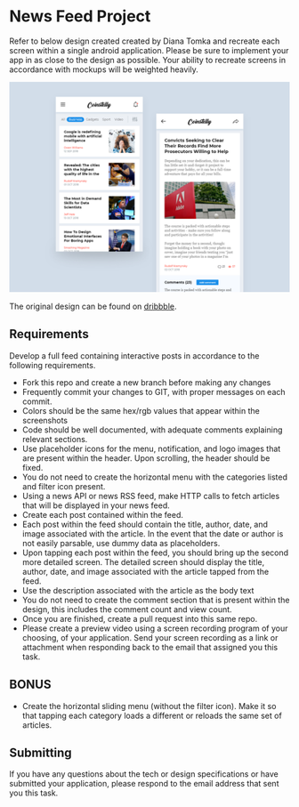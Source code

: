 # News Feed Project

Refer to below design created created by Diana Tomka and recreate each screen within a single android application. Please be sure to implement your app in as close to the design as possible. Your ability to recreate screens in accordance with mockups will be weighted heavily.

![NewsApp](news_app.png)

The original design can be found on [dribbble](https://dribbble.com/shots/5397905-News-App).

## Requirements

Develop a full feed containing interactive posts in accordance to the following requirements.

- Fork this repo and create a new branch before making any changes
- Frequently commit your changes to GIT, with proper messages on each commit.
- Colors should be the same hex/rgb values that appear within the screenshots
- Code should be well documented, with adequate comments explaining relevant sections.
- Use placeholder icons for the menu, notification, and logo images that are present within the header. Upon scrolling, the header should be fixed.
- You do not need to create the horizontal menu with the categories listed and filter icon present.
- Using a news API or news RSS feed, make HTTP calls to fetch articles that will be displayed in your news feed.
- Create each post contained within the feed.
- Each post within the feed should contain the title, author, date, and image associated with the article. In the event that the date or author is not easily parsable, use dummy data as placeholders.
- Upon tapping each post within the feed, you should bring up the second more detailed screen. The detailed screen should display the title, author, date, and image associated with the article tapped from the feed.
- Use the description associated with the article as the body text
- You do not need to create the comment section that is present within the design, this includes the comment count and view count.
- Once you are finished, create a pull request into this same repo.
- Please create a preview video using a screen recording program of your choosing, of your application. Send your screen recording as a link or attachment when responding back to the email that assigned you this task.

## BONUS
- Create the horizontal sliding menu (without the filter icon). Make it so that tapping each category loads a different or reloads the same set of articles.

## Submitting
If you have any questions about the tech or design specifications or have submitted your application, please respond to the email address that sent you this task.
